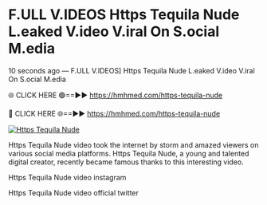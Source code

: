 # F.ULL V.IDEOS Https Tequila Nude L.eaked V.ideo V.iral On S.ocial M.edia

10 seconds ago — F.ULL V.IDEOS] Https Tequila Nude L.eaked V.ideo V.iral On S.ocial M.edia

🌐 CLICK HERE 🟢==►► https://hmhmed.com/https-tequila-nude

🔴 CLICK HERE 🌐==►► https://hmhmed.com/https-tequila-nude

[![Https Tequila Nude](https://i.imgur.com/dJHk4Zq.gif)](https://hmhmed.com/https-tequila-nude)

Https Tequila Nude video took the internet by storm and amazed viewers on various social media platforms. Https Tequila Nude, a young and talented digital creator, recently became famous thanks to this interesting video.

Https Tequila Nude video instagram

Https Tequila Nude video official twitter